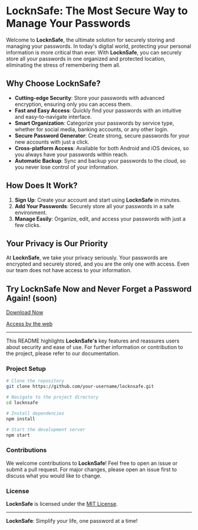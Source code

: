# LocknSafe: The Most Secure Way to Manage Your Passwords

Welcome to **LocknSafe**, the ultimate solution for securely storing and managing your passwords. In today's digital world, protecting your personal information is more critical than ever. With **LocknSafe**, you can securely store all your passwords in one organized and protected location, eliminating the stress of remembering them all.

## Why Choose LocknSafe?

- **Cutting-edge Security**: Store your passwords with advanced encryption, ensuring only you can access them.
- **Fast and Easy Access**: Quickly find your passwords with an intuitive and easy-to-navigate interface.
- **Smart Organization**: Categorize your passwords by service type, whether for social media, banking accounts, or any other login.
- **Secure Password Generator**: Create strong, secure passwords for your new accounts with just a click.
- **Cross-platform Access**: Available for both Android and iOS devices, so you always have your passwords within reach.
- **Automatic Backup**: Sync and backup your passwords to the cloud, so you never lose control of your information.

## How Does It Work?

1. **Sign Up**: Create your account and start using **LocknSafe** in minutes.
2. **Add Your Passwords**: Securely store all your passwords in a safe environment.
3. **Manage Easily**: Organize, edit, and access your passwords with just a few clicks.

## Your Privacy is Our Priority

At **LocknSafe**, we take your privacy seriously. Your passwords are encrypted and securely stored, and you are the only one with access. Even our team does not have access to your information.

## Try LocknSafe Now and Never Forget a Password Again! (soon)

[Download Now](#)

[Access by the web](#)

---

This README highlights **LocknSafe's** key features and reassures users about security and ease of use. For further information or contribution to the project, please refer to our documentation.

### Project Setup

```bash
# Clone the repository
git clone https://github.com/your-username/locknsafe.git

# Navigate to the project directory
cd locknsafe

# Install dependencies
npm install

# Start the development server
npm start
```

### Contributions

We welcome contributions to **LocknSafe**! Feel free to open an issue or submit a pull request. For major changes, please open an issue first to discuss what you would like to change.

### License

**LocknSafe** is licensed under the [MIT License](LICENSE).

---

**LocknSafe**: Simplify your life, one password at a time!
